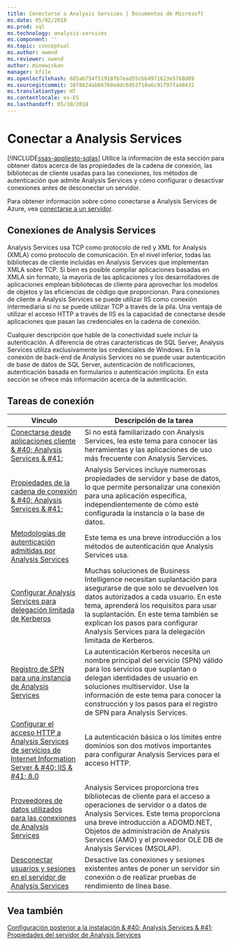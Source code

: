 ```yaml
---
title: Conectarse a Analysis Services | Documentos de Microsoft
ms.date: 05/02/2018
ms.prod: sql
ms.technology: analysis-services
ms.component: ''
ms.topic: conceptual
ms.author: owend
ms.reviewer: owend
author: minewiskan
manager: kfile
ms.openlocfilehash: 685ab754f51918fb7ead55cbb4971623e5768d89
ms.sourcegitcommit: 38f8824abb6760a9dc6953f10a6c91f97fa48432
ms.translationtype: HT
ms.contentlocale: es-ES
ms.lasthandoff: 05/10/2018
---
```

# <a name="connect-to-analysis-services"></a>Conectar a Analysis Services
[!INCLUDE[ssas-appliesto-sqlas](../../includes/ssas-appliesto-sqlas.md)]
  Utilice la información de esta sección para obtener datos acerca de las propiedades de la cadena de conexión, las bibliotecas de cliente usadas para las conexiones, los métodos de autenticación que admite Analysis Services y cómo configurar o desactivar conexiones antes de desconectar un servidor.  

Para obtener información sobre cómo conectarse a Analysis Services de Azure, vea [conectarse a un servidor](https://docs.microsoft.com/azure/analysis-services/analysis-services-connect).
  
## <a name="analysis-services-connections"></a>Conexiones de Analysis Services  
 Analysis Services usa TCP como protocolo de red y XML for Analysis (XMLA) como protocolo de comunicación. En el nivel inferior, todas las bibliotecas de cliente incluidas en Analysis Services que implementan XMLA sobre TCP. Si bien es posible compilar aplicaciones basadas en XMLA sin formato, la mayoría de las aplicaciones y los desarrolladores de aplicaciones emplean bibliotecas de cliente para aprovechar los modelos de objetos y las eficiencias de código que proporcionan. Para conexiones de cliente a Analysis Services se puede utilizar IIS como conexión intermediaria si no se puede utilizar TCP a través de la pila. Una ventaja de utilizar el acceso HTTP a través de IIS es la capacidad de conectarse desde aplicaciones que pasan las credenciales en la cadena de conexión.  
  
 Cualquier descripción que hable de la conectividad suele incluir la autenticación. A diferencia de otras características de SQL Server, Analysis Services utiliza exclusivamente las credenciales de Windows. En la conexión de back-end de Analysis Services no se puede usar autenticación de base de datos de SQL Server, autenticación de notificaciones, autenticación basada en formularios o autenticación implícita. En esta sección se ofrece más información acerca de la autenticación.  
  
##  <a name="bkmk_clientApps"></a> Tareas de conexión  
  
|Vínculo|Descripción de la tarea|  
|----------|----------------------|  
|[Conectarse desde aplicaciones cliente & #40; Analysis Services & #41;](../../analysis-services/instances/connect-from-client-applications-analysis-services.md)|Si no está familiarizado con Analysis Services, lea este tema para conocer las herramientas y las aplicaciones de uso más frecuente con Analysis Services.|  
|[Propiedades de la cadena de conexión & #40; Analysis Services & #41;](../../analysis-services/instances/connection-string-properties-analysis-services.md)|Analysis Services incluye numerosas propiedades de servidor y base de datos, lo que permite personalizar una conexión para una aplicación específica, independientemente de cómo esté configurada la instancia o la base de datos.|  
|[Metodologías de autenticación admitidas por Analysis Services](../../analysis-services/instances/authentication-methodologies-supported-by-analysis-services.md)|Este tema es una breve introducción a los métodos de autenticación que Analysis Services usa.|  
|[Configurar Analysis Services para delegación limitada de Kerberos](../../analysis-services/instances/configure-analysis-services-for-kerberos-constrained-delegation.md)|Muchas soluciones de Business Intelligence necesitan suplantación para asegurarse de que solo se devuelven los datos autorizados a cada usuario. En este tema, aprenderá los requisitos para usar la suplantación. En este tema también se explican los pasos para configurar Analysis Services para la delegación limitada de Kerberos.|  
|[Registro de SPN para una instancia de Analysis Services](../../analysis-services/instances/spn-registration-for-an-analysis-services-instance.md)|La autenticación Kerberos necesita un nombre principal del servicio (SPN) válido para los servicios que suplantan o delegan identidades de usuario en soluciones multiservidor. Use la información de este tema para conocer la construcción y los pasos para el registro de SPN para Analysis Services.|  
|[Configurar el acceso HTTP a Analysis Services de servicios de Internet Information Server & #40; IIS & #41; 8.0](../../analysis-services/instances/configure-http-access-to-analysis-services-on-iis-8-0.md)|La autenticación básica o los límites entre dominios son dos motivos importantes para configurar Analysis Services para el acceso HTTP.|  
|[Proveedores de datos utilizados para las conexiones de Analysis Services](../../analysis-services/instances/data-providers-used-for-analysis-services-connections.md)|Analysis Services proporciona tres bibliotecas de cliente para el acceso a operaciones de servidor o a datos de Analysis Services. Este tema proporciona una breve introducción a ADOMD.NET, Objetos de administración de Analysis Services (AMO) y el proveedor OLE DB de Analysis Services (MSOLAP).|  
|[Desconectar usuarios y sesiones en el servidor de Analysis Services](../../analysis-services/instances/disconnect-users-and-sessions-on-analysis-services-server.md)|Desactive las conexiones y sesiones existentes antes de poner un servidor sin conexión o de realizar pruebas de rendimiento de línea base.|  
  
## <a name="see-also"></a>Vea también  
 [Configuración posterior a la instalación & #40; Analysis Services & #41;](../../analysis-services/instances/post-install-configuration-analysis-services.md)   
 [Propiedades del servidor de Analysis Services](../../analysis-services/server-properties/server-properties-in-analysis-services.md)   
  
  
